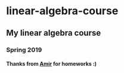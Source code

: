 # linear-algebra-course
## My linear algebra course
### Spring 2019
#### Thanks from [Amir](https://github.com/Amir-m-a) for homeworks :)
